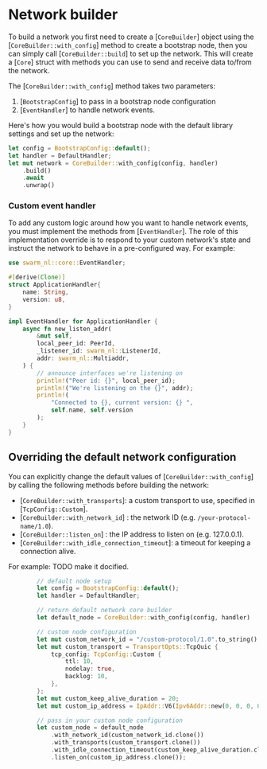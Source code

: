 # Network builder

To build a network you first need to create a [`CoreBuilder`] object using the [`CoreBuilder::with_config`] method to create a bootstrap node, then you can simply call [`CoreBuilder::build`] to set up the network. This will create a [`Core`] struct with methods you can use to send and receive data to/from the network.

The [`CoreBuilder::with_config`] method takes two parameters:
1. [`BootstrapConfig`] to pass in a bootstrap node configuration
2. [`EventHandler`] to handle network events.  

Here's how you would build a bootstrap node with the default library settings and set up the network:

```rust
let config = BootstrapConfig::default();
let handler = DefaultHandler;
let mut network = CoreBuilder::with_config(config, handler)
	.build()
	.await
	.unwrap()
```

### Custom event handler

To add any custom logic around how you want to handle network events, you must implement the methods from [`EventHandler`]. The role of this implementation override is to respond to your custom network's state and instruct the network to behave in a pre-configured way. For example:

```rust
use swarm_nl::core::EventHandler;

#[derive(Clone)]
struct ApplicationHandler{
	name: String,
	version: u8,
}

impl EventHandler for ApplicationHandler {
	async fn new_listen_addr(
		&mut self,
		local_peer_id: PeerId,
		_listener_id: swarm_nl::ListenerId,
		addr: swarm_nl::Multiaddr,
	) {
		// announce interfaces we're listening on
		println!("Peer id: {}", local_peer_id);
		println!("We're listening on the {}", addr);
		println!(
			"Connected to {}, current version: {} ",
			self.name, self.version
		);
	}
}
```

## Overriding the default network configuration

You can explicitly change the default values of [`CoreBuilder::with_config`] by calling the following methods before building the network:

- [`CoreBuilder::with_transports`]: a custom transport to use, specified in [`TcpConfig::Custom`].
- [`CoreBuilder::with_network_id`] : the network ID (e.g. `/your-protocol-name/1.0`).
- [`CoreBuilder::listen_on`] : the IP address to listen on (e.g. 127.0.0.1).
- [`CoreBuilder::with_idle_connection_timeout`]: a timeout for keeping a connection alive.

For example: TODO make it docified.

```rust
		// default node setup 
		let config = BootstrapConfig::default();
		let handler = DefaultHandler;

		// return default network core builder
		let default_node = CoreBuilder::with_config(config, handler)

		// custom node configuration
		let mut custom_network_id = "/custom-protocol/1.0".to_string();
		let mut custom_transport = TransportOpts::TcpQuic {
			tcp_config: TcpConfig::Custom {
				ttl: 10,
				nodelay: true,
				backlog: 10,
			},
		};
		let mut custom_keep_alive_duration = 20;
		let mut custom_ip_address = IpAddr::V6(Ipv6Addr::new(0, 0, 0, 0, 0, 0, 0, 1));

		// pass in your custom node configuration
		let custom_node = default_node
			.with_network_id(custom_network_id.clone())
			.with_transports(custom_transport.clone())
			.with_idle_connection_timeout(custom_keep_alive_duration.clone())
			.listen_on(custom_ip_address.clone());
```